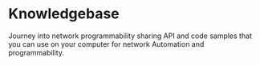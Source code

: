 # Knowledgebase

Journey into network programmability
sharing API and code samples that you can use on your computer for network Automation and programmability.
